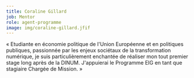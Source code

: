 ```yaml
---
title: Coraline Gillard
job: Mentor
role: agent-programme
image: img/coraline-gillard.jfif
---
```

« Etudiante en économie politique de l'Union Européenne et en politiques publiques, passionnée par les enjeux sociétaux de la transformation numérique, je suis particulièrement enchantée de réaliser mon tout premier stage long après de la DINUM. J'appuierai le Programme EIG en tant que stagiaire Chargée de Mission. »